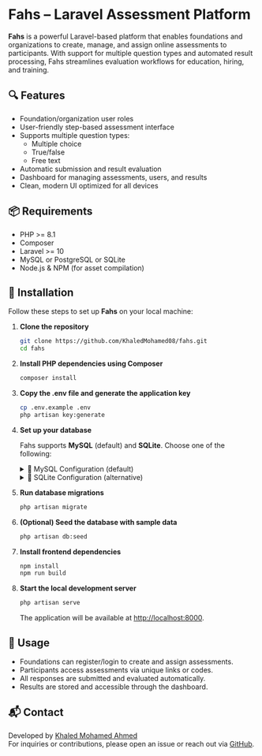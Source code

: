 # Fahs – Laravel Assessment Platform

**Fahs** is a powerful Laravel-based platform that enables foundations and organizations to create, manage, and assign online assessments to participants. With support for multiple question types and automated result processing, Fahs streamlines evaluation workflows for education, hiring, and training.

## 🔍 Features

- Foundation/organization user roles
- User-friendly step-based assessment interface
- Supports multiple question types:
  - Multiple choice
  - True/false
  - Free text
- Automatic submission and result evaluation
- Dashboard for managing assessments, users, and results
- Clean, modern UI optimized for all devices

## 📦 Requirements

- PHP >= 8.1
- Composer
- Laravel >= 10
- MySQL or PostgreSQL or SQLite
- Node.js & NPM (for asset compilation)

## 🚀 Installation

Follow these steps to set up **Fahs** on your local machine:

1. **Clone the repository**
    ```bash
    git clone https://github.com/KhaledMohamed08/fahs.git
    cd fahs
    ```

2. **Install PHP dependencies using Composer**
    ```bash
    composer install
    ```

3. **Copy the .env file and generate the application key**
    ```bash
    cp .env.example .env
    php artisan key:generate
    ```

4. **Set up your database**

    Fahs supports **MySQL** (default) and **SQLite**. Choose one of the following:

    <details>
    <summary>🔹 MySQL Configuration (default)</summary>

    1. Create a database in MySQL (e.g., `fahs_db`).
    2. Open the `.env` file and update these lines:
        ```ini
        DB_CONNECTION=mysql
        DB_HOST=127.0.0.1
        DB_PORT=3306
        DB_DATABASE=fahs_db
        DB_USERNAME=root
        DB_PASSWORD=your_password
        ```
    </details>

    <details>
    <summary>🔹 SQLite Configuration (alternative)</summary>

    1. Create a new SQLite database file:
        ```bash
        touch database/database.sqlite
        ```

    2. Open the `.env` file and update these lines:
        ```ini
        DB_CONNECTION=sqlite
        DB_DATABASE=${DB_DATABASE_PATH}/database/database.sqlite
        ```
       **Note:** If the variable ${DB_DATABASE_PATH} doesn't work, replace it with the full path to the file.
       
       **Tip:** To get the absolute path, run `pwd` in your project directory and append `/database/database.sqlite`.  
            Then update your `.env` file as follows:
    </details>

5. **Run database migrations**
    ```bash
    php artisan migrate
    ```

6. **(Optional) Seed the database with sample data**
    ```bash
    php artisan db:seed
    ```

7. **Install frontend dependencies**
    ```bash
    npm install
    npm run build
    ```

8. **Start the local development server**
    ```bash
    php artisan serve
    ```
    The application will be available at [http://localhost:8000](http://localhost:8000).

## 🧪 Usage

- Foundations can register/login to create and assign assessments.
- Participants access assessments via unique links or codes.
- All responses are submitted and evaluated automatically.
- Results are stored and accessible through the dashboard.

## 📬 Contact

Developed by [Khaled Mohamed Ahmed](https://github.com/KhaledMohamed08)  
For inquiries or contributions, please open an issue or reach out via [GitHub](https://github.com/KhaledMohamed08/fahs).
